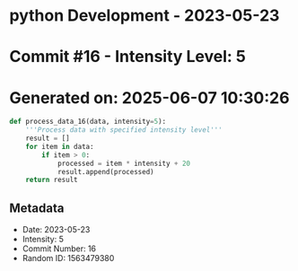 ﻿# python Development - 2023-05-23
# Commit #16 - Intensity Level: 5
# Generated on: 2025-06-07 10:30:26
```python
def process_data_16(data, intensity=5):
    '''Process data with specified intensity level'''
    result = []
    for item in data:
        if item > 0:
            processed = item * intensity + 20
            result.append(processed)
    return result
```
## Metadata
- Date: 2023-05-23
- Intensity: 5
- Commit Number: 16
- Random ID: 1563479380
